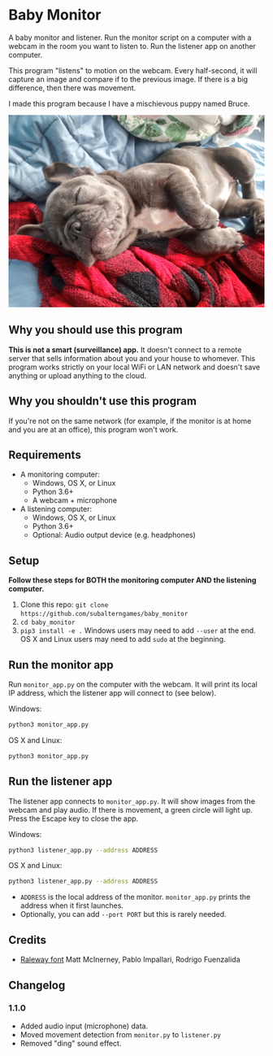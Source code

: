 # Baby Monitor

A baby monitor and listener. Run the monitor script on a computer with a webcam in the room you want to listen to. Run the listener app on another computer.

This program "listens" to motion on the webcam. Every half-second, it will capture an image and compare if to the previous image. If there is a big difference, then there was movement.

I made this program because I have a mischievous puppy named Bruce.

![](bruce.jpg)

## Why you should use this program

**This is not a smart (surveillance) app.** It doesn't connect to a remote server that sells information about you and your house to whomever. This program works strictly on your local WiFi or LAN network and doesn't save anything or upload anything to the cloud.

## Why you shouldn't use this program

If you're not on the same network (for example, if the monitor is at home and you are at an office), this program won't work.

## Requirements

- A monitoring computer:
  - Windows, OS X, or Linux
  - Python 3.6+
  - A webcam + microphone
- A listening computer:
  - Windows, OS X, or Linux
  - Python 3.6+
  - Optional: Audio output device (e.g. headphones)

## Setup

**Follow these steps for BOTH the monitoring computer AND the listening computer.**

1. Clone this repo: `git clone https://github.com/subalterngames/baby_monitor`
2. `cd baby_monitor`
3. `pip3 install -e .` Windows users may need to add `--user` at the end. OS X and Linux users may need to add `sudo` at the beginning.

## Run the monitor app

Run `monitor_app.py` on the computer with the webcam. It will print its local IP address, which the listener app will connect to (see below).

Windows:

```bash
python3 monitor_app.py
```

OS X and Linux:

```bash
python3 monitor_app.py
```

## Run the listener app

The listener app connects to `monitor_app.py`. It will show images from the webcam and play audio. If there is movement, a green circle will light up. Press the Escape key to close the app.

Windows:

```bash
python3 listener_app.py --address ADDRESS
```

OS X and Linux:

```bash
python3 listener_app.py --address ADDRESS
```

- `ADDRESS` is the local address of the monitor. `monitor_app.py` prints the address when it first launches.
- Optionally, you can add `--port PORT` but this is rarely needed.

## Credits

- [Raleway font](https://fonts.google.com/specimen/Raleway) Matt McInerney, Pablo Impallari, Rodrigo Fuenzalida

## Changelog

### 1.1.0

- Added audio input (microphone) data.
- Moved movement detection from `monitor.py` to `listener.py`
- Removed "ding" sound effect.